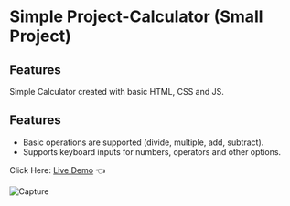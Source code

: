 # Simple Project-Calculator (Small Project)

## Features

Simple Calculator created with basic HTML, CSS and JS.

## Features

- Basic operations are supported (divide, multiple, add, subtract).
- Supports keyboard inputs for numbers, operators and other options.

Click Here: [Live Demo](https://swhag.github.io/Project-Calculator/) :point_left:

![Capture](https://user-images.githubusercontent.com/109196962/213091468-754951ce-e960-450a-8e28-9251174d1b59.PNG)

